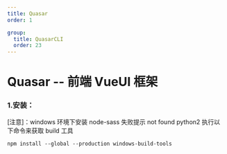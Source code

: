 ```yaml
---
title: Quasar
order: 1

group:
  title: QuasarCLI
  order: 23
---
```


# Quasar -- 前端 VueUI 框架

### 1.安装：

[注意]：windows 环境下安装 node-sass 失败提示 not found python2 执行以下命令来获取 build 工具

    npm install --global --production windows-build-tools
